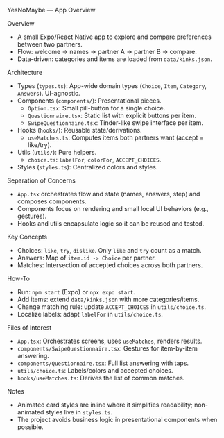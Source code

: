 YesNoMaybe — App Overview

Overview
- A small Expo/React Native app to explore and compare preferences between two partners.
- Flow: welcome → names → partner A → partner B → compare.
- Data-driven: categories and items are loaded from `data/kinks.json`.

Architecture
- Types (`types.ts`): App-wide domain types (`Choice`, `Item`, `Category`, `Answers`). UI-agnostic.
- Components (`components/`): Presentational pieces.
  - `Option.tsx`: Small pill-button for a single choice.
  - `Questionnaire.tsx`: Static list with explicit buttons per item.
  - `SwipeQuestionnaire.tsx`: Tinder-like swipe interface per item.
- Hooks (`hooks/`): Reusable state/derivations.
  - `useMatches.ts`: Computes items both partners want (accept = like/try).
- Utils (`utils/`): Pure helpers.
  - `choice.ts`: `labelFor`, `colorFor`, `ACCEPT_CHOICES`.
- Styles (`styles.ts`): Centralized colors and styles.

Separation of Concerns
- `App.tsx` orchestrates flow and state (names, answers, step) and composes components.
- Components focus on rendering and small local UI behaviors (e.g., gestures).
- Hooks and utils encapsulate logic so it can be reused and tested.

Key Concepts
- Choices: `like`, `try`, `dislike`. Only `like` and `try` count as a match.
- Answers: Map of `item.id -> Choice` per partner.
- Matches: Intersection of accepted choices across both partners.

How-To
- Run: `npm start` (Expo) or `npx expo start`.
- Add items: extend `data/kinks.json` with more categories/items.
- Change matching rule: update `ACCEPT_CHOICES` in `utils/choice.ts`.
- Localize labels: adapt `labelFor` in `utils/choice.ts`.

Files of Interest
- `App.tsx`: Orchestrates screens, uses `useMatches`, renders results.
- `components/SwipeQuestionnaire.tsx`: Gestures for item-by-item answering.
- `components/Questionnaire.tsx`: Full list answering with taps.
- `utils/choice.ts`: Labels/colors and accepted choices.
- `hooks/useMatches.ts`: Derives the list of common matches.

Notes
- Animated card styles are inline where it simplifies readability; non-animated styles live in `styles.ts`.
- The project avoids business logic in presentational components when possible.

